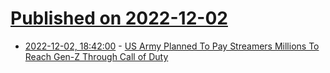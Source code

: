 # [Published on 2022-12-02](index.md)

* [2022-12-02, 18:42:00](https://news.slashdot.org/story/22/12/02/1725209/us-army-planned-to-pay-streamers-millions-to-reach-gen-z-through-call-of-duty?utm_source=rss1.0mainlinkanon&utm_medium=feed) - [US Army Planned To Pay Streamers Millions To Reach Gen-Z Through Call of Duty](https://news.slashdot.org/story/22/12/02/1725209/us-army-planned-to-pay-streamers-millions-to-reach-gen-z-through-call-of-duty?utm_source=rss1.0mainlinkanon&utm_medium=feed)
